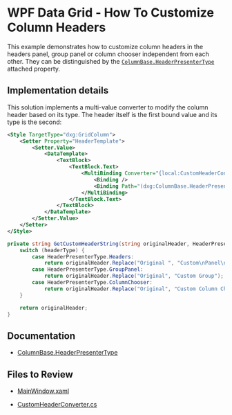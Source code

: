 # WPF Data Grid - How To Customize Column Headers 

This example demonstrates how to customize column headers in the headers panel, group panel or column chooser independent from each other. They can be distinguished by the [`ColumnBase.HeaderPresenterType`](https://docs.devexpress.com/WPF/DevExpress.Xpf.Grid.ColumnBase.HeaderPresenterType) attached property. 


## Implementation details

This solution implements a multi-value converter to modify the column header based on its type. The header itself is the first bound value and its type is the second:

```xml
<Style TargetType="dxg:GridColumn">
    <Setter Property="HeaderTemplate">
        <Setter.Value>
            <DataTemplate>
                <TextBlock>
                    <TextBlock.Text>
                        <MultiBinding Converter="{local:CustomHeaderConverter}">
                            <Binding />
                            <Binding Path="(dxg:ColumnBase.HeaderPresenterType)" RelativeSource="{RelativeSource Self}" />
                        </MultiBinding>
                    </TextBlock.Text>
                </TextBlock>
            </DataTemplate>
        </Setter.Value>
    </Setter>
</Style>
```

```cs
private string GetCustomHeaderString(string originalHeader, HeaderPresenterType headerType) {
    switch (headerType) {
        case HeaderPresenterType.Headers:
            return originalHeader.Replace("Original ", "Custom\nPanel\n");
        case HeaderPresenterType.GroupPanel:
            return originalHeader.Replace("Original", "Custom Group");
        case HeaderPresenterType.ColumnChooser:
            return originalHeader.Replace("Original", "Custom Column Chooser");
    }

    return originalHeader;
}
```

## Documentation

- [ColumnBase.HeaderPresenterType](https://docs.devexpress.com/WPF/DevExpress.Xpf.Grid.ColumnBase.HeaderPresenterType)


## Files to Review
- [MainWindow.xaml](./CS/CustomColumnHeader/MainWindow.xaml)
  
- [CustomHeaderConverter.cs](./CS/CustomColumnHeader/CustomHeaderConverter.cs)
